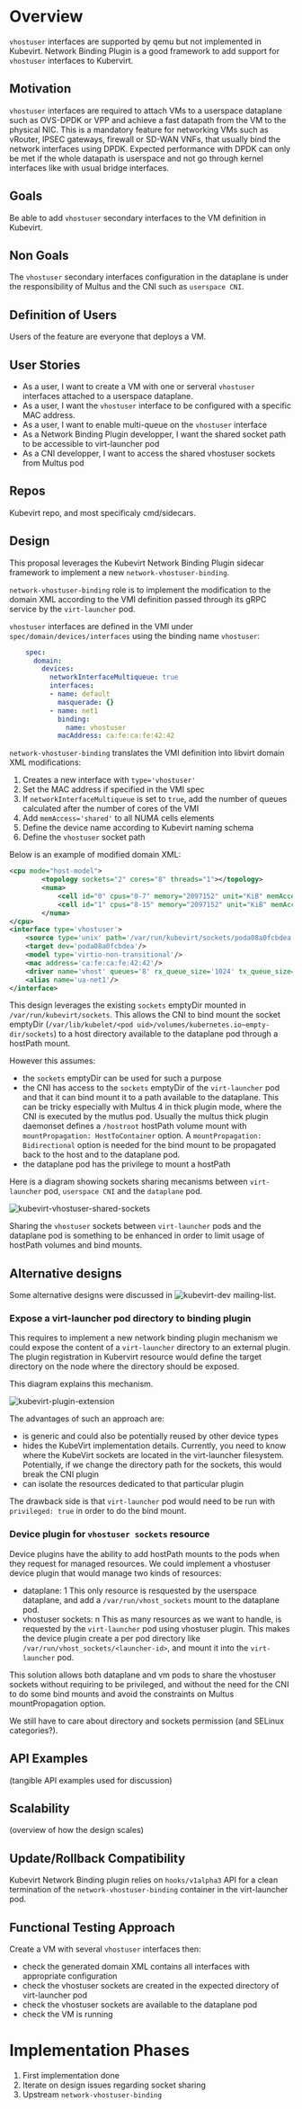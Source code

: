 # Overview
`vhostuser` interfaces are supported by qemu but not implemented in Kubevirt. Network Binding Plugin is a good framework to add support for `vhostuser` interfaces to Kubervirt. 

## Motivation
`vhostuser` interfaces are required to attach VMs to a userspace dataplane such as OVS-DPDK or VPP and achieve a fast datapath from the VM to the physical NIC.
This is a mandatory feature for networking VMs such as vRouter, IPSEC gateways, firewall or SD-WAN VNFs, that usually bind the network interfaces using DPDK. Expected performance with DPDK can only be met if the whole datapath is userspace and not go through kernel interfaces like with usual bridge interfaces.

## Goals
Be able to add `vhostuser` secondary interfaces to the VM definition in Kubevirt.

## Non Goals
The `vhostuser` secondary interfaces configuration in the dataplane is under the responsibility of Multus and the CNI such as `userspace CNI`.

## Definition of Users
Users of the feature are everyone that deploys a VM.

## User Stories
- As a user, I want to create a VM with one or serveral `vhostuser` interfaces attached to a userspace dataplane.
- As a user, I want the `vhostuser` interface to be configured with a specific MAC address.
- As a user, I want to enable multi-queue on the `vhostuser` interface
- As a Network Binding Plugin developper, I want the shared socket path to be accessible to virt-launcher pod 
- As a CNI developper, I want to access the shared vhostuser sockets from Multus pod

## Repos
Kubevirt repo, and most specificaly cmd/sidecars.

## Design
This proposal leverages the Kubevirt Network Binding Plugin sidecar framework to implement a new `network-vhostuser-binding`.

`network-vhostuser-binding` role is to implement the modification to the domain XML according to the VMI definition passed through its gRPC service by the `virt-launcher` pod.

`vhostuser` interfaces are defined in the VMI under `spec/domain/devices/interfaces` using the binding name `vhostuser`:

```yaml
    spec:
      domain:
        devices:
          networkInterfaceMultiqueue: true
          interfaces:
          - name: default
            masquerade: {}
          - name: net1
            binding:
              name: vhostuser
            macAddress: ca:fe:ca:fe:42:42
```

`network-vhostuser-binding` translates the VMI definition into libvirt domain XML modifications:
1. Creates a new interface with `type='vhostuser'`
2. Set the MAC address if specified in the VMI spec
3. If `networkInterfaceMultiqueue` is set to `true`, add the number of queues calculated after the number of cores of the VMI
4. Add `memAccess='shared'` to all NUMA cells elements
5. Define the device name according to Kubevirt naming schema
6. Define the `vhostuser` socket path

Below is an example of modified domain XML:

```xml
<cpu mode="host-model">
        <topology sockets="2" cores="8" threads="1"></topology>
        <numa>
            <cell id="0" cpus="0-7" memory="2097152" unit="KiB" memAccess="shared"/>
            <cell id="1" cpus="8-15" memory="2097152" unit="KiB" memAccess="shared"/>
        </numa>
</cpu>
<interface type='vhostuser'>
    <source type='unix' path='/var/run/kubevirt/sockets/poda08a0fcbdea' mode='server'/>
    <target dev='poda08a0fcbdea'/>
    <model type='virtio-non-transitional'/>
    <mac address='ca:fe:ca:fe:42:42'/>
    <driver name='vhost' queues='8' rx_queue_size='1024' tx_queue_size='1024'/>
    <alias name='ua-net1'/>
</interface>
```

This design leverages the existing `sockets` emptyDir mounted in `/var/run/kubevirt/sockets`. This allows the CNI to bind mount the socket emptyDir (`/var/lib/kubelet/<pod uid>/volumes/kubernetes.io~empty-dir/sockets`) to a host directory available to the dataplane pod through a hostPath mount.

However this assumes:
- the `sockets` emptyDir can be used for such a purpose
- the CNI has access to the `sockets` emptyDir of the `virt-launcher` pod and that it can bind mount it to a path available to the dataplane. This can be tricky especially with Multus 4 in thick plugin mode, where the CNI is executed by the mutlus pod. Usually the multus thick plugin daemonset defines a `/hostroot` hostPath volume mount with `mountPropagation: HostToContainer` option. A `mountPropagation: Bidirectional` option is needed for the bind mount to be propagated back to the host and to the dataplane pod.
- the dataplane pod has the privilege to mount a hostPath

Here is a diagram showing sockets sharing mecanisms between `virt-launcher` pod, `userspace CNI` and the `dataplane` pod.

![kubevirt-vhostuser-shared-sockets](kubevirt-vhostuser-shared-sockets.png)

Sharing the `vhostuser` sockets between `virt-launcher` pods and the dataplane pod is something to be enhanced in order to limit usage of hostPath volumes and bind mounts.

## Alternative designs

Some alternative designs were discussed in ![kubevirt-dev mailing-list](https://groups.google.com/g/kubevirt-dev/c/3w_WStrJfZw/m/yWSBpDAKAQAJ).

### Expose a virt-launcher pod directory to binding plugin

This requires to implement a new network binding plugin mechanism we could expose the content of a `virt-launcher` directory to an external plugin.
The plugin registration in Kubervirt resource would define the target directory on the node where the directory should be exposed.

This diagram explains this mechanism.

![kubevirt-plugin-extension](kubevirt-plugin-extension.png)

The advantages of such an approach are:
- is generic and could also be potentially reused by other device types
- hides the KubeVirt implementation details. Currently, you need to know where the KubeVirt sockets are located in the virt-launcher filesystem. Potentially, if we change the directory path for the sockets, this would break the CNI plugin
- can isolate the resources dedicated to that particular plugin

The drawback side is that `virt-launcher` pod would need to be run with `privileged: true` in order to do the bind mount.

### Device plugin for `vhostuser sockets` resource

Device plugins have the ability to add hostPath mounts to the pods when they request for managed resources.
We could implement a vhostuser device plugin that would manage two kinds of resources:
- dataplane: 1
  This only resource is resquested by the userspace dataplane, and add a `/var/run/vhost_sockets` mount to the dataplane pod.
- vhostuser sockets: n
  This as many resources as we want to handle, is requested by the `virt-launcher` pod using vhostuser plugin. This makes the device plugin create a per pod directory like `/var/run/vhost_sockets/<launcher-id>`, and mount it into the `virt-launcher` pod.

This solution allows both dataplane and vm pods to share the vhostuser sockets without requiring to be privileged, and without the need for the CNI to do some bind mounts and avoid the constraints on Multus mountPropagation option.

We still have to care about directory and sockets permission (and SELinux categories?). 

## API Examples
(tangible API examples used for discussion)

## Scalability
(overview of how the design scales)

## Update/Rollback Compatibility
Kubevirt Network Binding plugin relies on `hooks/v1alpha3` API for a clean termination of the `network-vhostuser-binding` container in the virt-launcher pod.

## Functional Testing Approach
Create a VM with several `vhostuser` interfaces then:
- check the generated domain XML contains all interfaces with appropriate configuration
- check the vhostuser sockets are created in the expected directory of virt-launcher pod
- check the vhostuser sockets are available to the dataplane pod
- check the VM is running

# Implementation Phases
1. First implementation done
2. Iterate on design issues regarding socket sharing
3. Upstream `network-vhostuser-binding`